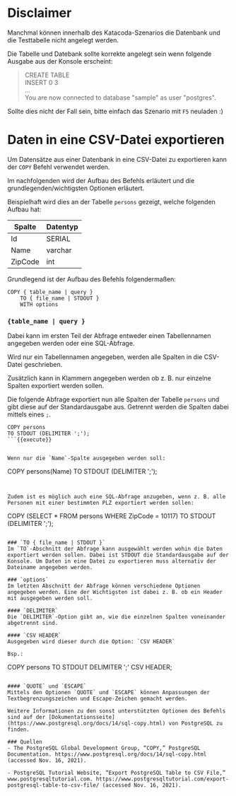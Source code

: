 # Disclaimer
Manchmal können innerhalb des Katacoda-Szenarios die Datenbank und die Testtabelle nicht angelegt werden.

Die Tabelle und Datebank sollte korrekte angelegt sein wenn folgende Ausgabe aus der Konsole erscheint: 
> CREATE TABLE<br>
> INSERT 0 3<br>
> ...<br>
> You are now connected to database "sample" as user "postgres".

Sollte dies nicht der Fall sein, bitte einfach das Szenario mit `F5` neuladen :)

# Daten in eine CSV-Datei exportieren
Um Datensätze aus einer Datenbank in eine CSV-Datei zu exportieren kann der `COPY` Befehl verwendet werden.

Im nachfolgenden wird der Aufbau des Befehls erläutert und die grundlegenden/wichtigsten Optionen erläutert.

Beispielhaft wird dies an der Tabelle `persons` gezeigt, welche folgenden Aufbau hat:

| Spalte  | Datentyp |
| ------- | -------- |
| Id      | SERIAL   |
| Name    | varchar  |
| ZipCode | int      |

Grundlegend ist der Aufbau des Befehls folgendermaßen:

```
COPY { table_name | query }
    TO { file_name | STDOUT }
    WITH options
```

### `{table_name | query }`
Dabei kann im ersten Teil der Abfrage entweder einen Tabellennamen angegeben werden oder eine SQL-Abfrage.

Wird nur ein Tabellennamen angegeben, werden alle Spalten in die CSV-Datei geschrieben.

Zusätzlich kann in Klammern angegeben werden ob z. B. nur einzelne Spalten exportiert werden sollen.

Die folgende Abfrage exportiert nun alle Spalten der Tabelle `persons` und gibt diese auf der Standardausgabe aus. Getrennt werden die Spalten dabei mittels eines `;`.

```
COPY persons
TO STDOUT (DELIMITER ';');
```{{execute}}


Wenn nur die `Name`-Spalte ausgegeben werden soll:

```
COPY persons(Name)
TO STDOUT (DELIMITER ';');
```{{execute}}


Zudem ist es möglich auch eine SQL-Abfrage anzugeben, wenn z. B. alle Personen mit einer bestimmten PLZ exportiert werden sollen:

```
COPY (SELECT * FROM persons WHERE ZipCode = 10117)
TO STDOUT (DELIMITER ';');
```{{execute}}

### `TO { file_name | STDOUT }`
Im `TO`-Abschnitt der Abfrage kann ausgewählt werden wohin die Daten exportiert werden sollen. Dabei ist STDOUT die Standardausgabe auf der Konsole. Um Daten in eine Datei zu exportieren muss alternativ der Dateiname angegeben werden.

### `options`
Im letzten Abschnitt der Abfrage können verschiedene Optionen angegeben werden. Eine der Wichtigsten ist dabei z. B. ob ein Header mit ausgegeben werden soll.

#### `DELIMITER`
Die `DELIMITER`-Option gibt an, wie die einzelnen Spalten voneinander abgetrennt sind.

#### `CSV HEADER`
Ausgegeben wird dieser durch die Option: `CSV HEADER`

Bsp.:
```
COPY persons
TO STDOUT DELIMITER ';' CSV HEADER;
```{{execute}}

#### `QUOTE` und `ESCAPE`
Mittels den Optionen `QUOTE` und `ESCAPE` können Anpassungen der Textbegrenzungszeichen und Escape-Zeichen gemacht werden.

Weitere Informationen zu den sonst unterstützten Optionen des Befehls sind auf der [Dokumentationsseite](https://www.postgresql.org/docs/14/sql-copy.html) von PostgreSQL zu finden.

### Quellen
- The PostgreSQL Global Development Group, “COPY,” PostgreSQL Documentation. https://www.postgresql.org/docs/14/sql-copy.html (accessed Nov. 16, 2021).

- PostgreSQL Tutorial Website, “Export PostgreSQL Table to CSV File,” www.postgresqltutorial.com. https://www.postgresqltutorial.com/export-postgresql-table-to-csv-file/ (accessed Nov. 16, 2021).

